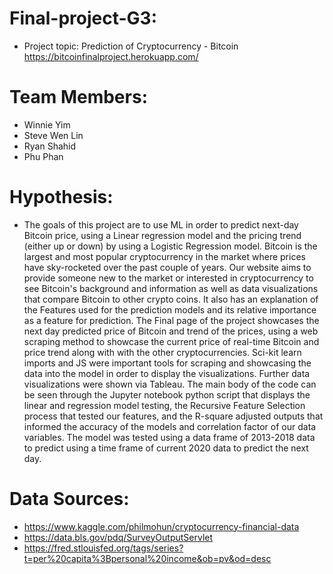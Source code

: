 # Final-project-G3:
* Project topic: Prediction of Cryptocurrency - Bitcoin
https://bitcoinfinalproject.herokuapp.com/
# Team Members:
* Winnie Yim
* Steve Wen Lin
* Ryan Shahid
* Phu Phan
# Hypothesis:
* The goals of this project are to use ML in order to predict next-day Bitcoin price, using a Linear regression model and the pricing trend (either up or down) by using a Logistic Regression model. Bitcoin is the largest and most popular cryptocurrency in the market where prices have sky-rocketed over the past couple of years. Our website aims to provide someone new to the market or interested in cryptocurrency to see Bitcoin's background and information as well as data visualizations that compare Bitcoin to other crypto coins. It also has an explanation of the Features used for the prediction models and its relative importance as a feature for prediction.
     The Final page of the project showcases the next day predicted price of Bitcoin and trend of the prices, using a web scraping method to showcase the current price of real-time Bitcoin and price trend along with with the other cryptocurrencies. Sci-kit learn imports and JS were important tools for scraping and showcasing the data into the model in order to display the visualizations. Further data visualizations were shown via Tableau. The main body of the code can be seen through the Jupyter notebook python script that displays the linear and regression model testing, the Recursive Feature Selection process that tested our features, and the R-square adjusted outputs that informed the accuracy of the models and correlation factor of our data variables. The model was tested using a data frame of 2013-2018 data to predict using a time frame of current 2020 data to predict the next day.
# Data Sources:
* https://www.kaggle.com/philmohun/cryptocurrency-financial-data
* https://data.bls.gov/pdq/SurveyOutputServlet
* https://fred.stlouisfed.org/tags/series?t=per%20capita%3Bpersonal%20income&ob=pv&od=desc

